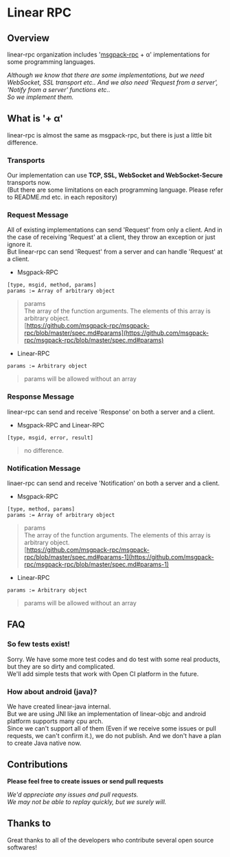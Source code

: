 # Linear RPC

## Overview
linear-rpc organization includes
'[msgpack-rpc](https://github.com/msgpack-rpc/msgpack-rpc/blob/master/spec.md)
\+ α' implementations for some programming languages.  

_Although we know that there are some implementations, but we need WebSocket, SSL transport etc.. And we also need 'Request from a server', 'Notify from a server' functions etc.._  
_So we implement them._

## What is '+ α'
linear-rpc is almost the same as msgpack-rpc, but there is just a little bit difference.

### Transports
Our implementation can use __TCP, SSL, WebSocket and WebSocket-Secure__ transports now.  
(But there are some limitations on each programming language. Please refer to README.md etc. in each repository)

### Request Message
All of existing implementations can send 'Request' from only a client. And in the case of receiving 'Request' at a client, they throw an exception or just ignore it.  
But linear-rpc can send 'Request' from a server and can handle 'Request' at a client.
* Msgpack-RPC  
```
[type, msgid, method, params]  
params := Array of arbitrary object
```
> params  
> The array of the function arguments. The elements of this array is arbitrary object.  
> [https://github.com/msgpack-rpc/msgpack-rpc/blob/master/spec.md#params](https://github.com/msgpack-rpc/msgpack-rpc/blob/master/spec.md#params)
* Linear-RPC
```
params := Arbitrary object
```
> params will be allowed without an array

### Response Message
linear-rpc can send and receive 'Response' on both a server and a client.
* Msgpack-RPC and Linear-RPC  
```
[type, msgid, error, result]  
```
> no difference.

### Notification Message
linaer-rpc can send and receive 'Notification' on both a server and a client.
* Msgpack-RPC  
```
[type, method, params]  
params := Array of arbitrary object
```
> params  
> The array of the function arguments. The elements of this array is arbitrary object.  
> [https://github.com/msgpack-rpc/msgpack-rpc/blob/master/spec.md#params-1](https://github.com/msgpack-rpc/msgpack-rpc/blob/master/spec.md#params-1)
* Linear-RPC
```
params := Arbitrary object
```
> params will be allowed without an array

## FAQ
### So few tests exist!
Sorry. We have some more test codes and do test with some real products, but they are so dirty and complicated.  
We'll add simple tests that work with Open CI platform in the future.  
### How about android (java)?
We have created linear-java internal.  
But we are using JNI like an implementation of linear-objc and android platform supports many cpu arch.  
Since we can't support all of them (Even if we receive some issues or pull requests, we can't confirm it.), we do not publish. And we don't have a plan to create Java native now.

## Contributions
__Please feel free to create issues or send pull requests__

_We'd appreciate any issues and pull requests._  
_We may not be able to replay quickly, but we surely will._

## Thanks to
Great thanks to all of the developers who contribute several open source softwares!
